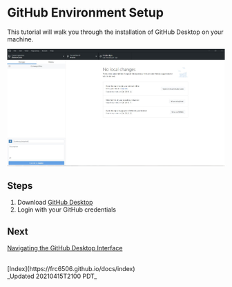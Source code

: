 # GitHub Environment Setup

This tutorial will walk you through the installation of GitHub Desktop on your machine.

![GitHub Desktop Screenshot](GitHub_Desktop_Screenshot.JPG)

## Steps

1. Download [GitHub Desktop](https://desktop.github.com)
2. Login with your GitHub credentials

## Next

[Navigating the GitHub Desktop Interface](gitHubDesktopTut)

</br>
[Index](https://frc6506.github.io/docs/index)

</br>
_Updated 20210415T2100 PDT_
